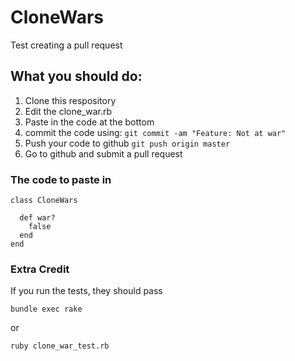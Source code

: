 CloneWars
=========

Test creating a pull request

What you should do:
-------------------

1. Clone this respository
2. Edit the clone_war.rb
3. Paste in the code at the bottom
4. commit the code using: `git commit -am "Feature: Not at war"`
5. Push your code to github `git push origin master`
6. Go to github and submit a pull request


### The code to paste in
```
class CloneWars

  def war?
    false
  end
end
```


### Extra Credit

If you run the tests, they should pass

```bundle exec rake```

or 

```ruby clone_war_test.rb```
